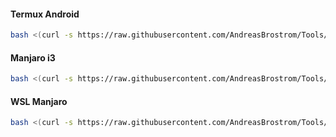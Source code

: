 
#### Termux Android
```bash
bash <(curl -s https://raw.githubusercontent.com/AndreasBrostrom/Tools/master/SetupScripts/setupAndroidTermux.sh)
```

#### Manjaro i3
```bash
bash <(curl -s https://raw.githubusercontent.com/AndreasBrostrom/Tools/master/SetupScripts/setupManjaroI3.sh)
```

#### WSL Manjaro
```bash
bash <(curl -s https://raw.githubusercontent.com/AndreasBrostrom/Tools/master/SetupScripts/setupNewWSL_Arch.sh)
```
